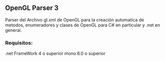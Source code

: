 ## OpenGL Parser 3
Parser del Archivo gl.xml de OpenGL para la creación automatica de metodos, enumeradores y clases de OpenGL para C# en particular y .net en general.

### Requisitos:
.net FrameWork 4 o superior
mono 6.0 o superior
